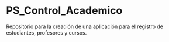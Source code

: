# PS_Control_Academico
Repositorio para la creación de una aplicación para el registro de estudiantes, profesores y cursos.
